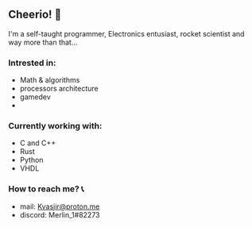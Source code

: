 ## Cheerio! 👋
I'm a self-taught programmer, Electronics entusiast, rocket scientist and way more than that...

### Intrested in:
- Math & algorithms
- processors architecture
- gamedev
- 

### Currently working with:
- C and C++
- Rust
- Python
- VHDL

### How to reach me? 	:telephone_receiver:
- mail: Kvasjir@proton.me
- discord: Merlin_1#82273
